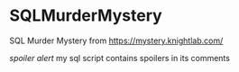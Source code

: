 # SQLMurderMystery
SQL Murder Mystery from https://mystery.knightlab.com/

*spoiler alert* my sql script contains spoilers in its comments
